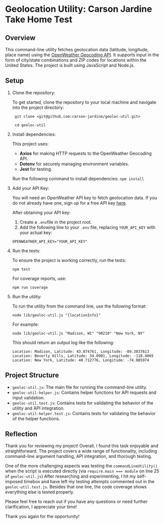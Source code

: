 # Geolocation Utility: Carson Jardine Take Home Test

## Overview

This command-line utility fetches geolocation data (latitude, longitude, place name) using the [OpenWeather Geocoding API](https://openweathermap.org/api/geocoding-api). It supports input in the form of city/state combinations and ZIP codes for locations within the United States. The project is built using JavaScript and Node.js.

## Setup

1. Clone the repository:

   To get started, clone the repository to your local machine and navigate into the project directory:

   ```
    git clone <git@github.com:carson-jardine/geoloc-util.git>

    cd geoloc-util
   ```

2. Install dependencies:

   This project uses:

   - **Axios** for making HTTP requests to the OpenWeather Geocoding API.
   - **Dotenv** for securely managing environment variables.
   - **Jest** for testing.

   Run the following command to install dependencies:
   `npm install`

3. Add your API Key:

   You will need an OpenWeather API key to fetch geolocation data. If you do not already have one, sign up for a free API key [here](https://home.openweathermap.org/users/sign_up).

   After obtaining your API key:

   1. Create a `.env`file in the project root.
   2. Add the following line to your `.env` file, replacing `YOUR_API_KEY` with your actual key:

   ```
   OPENWEATHER_API_KEY="YOUR_API_KEY"
   ```

4. Run the tests:

   To ensure the project is working correctly, run the tests:

   `npm test`

   For coverage reports, use:

   `npm run coverage`

5. Run the utility:

   To run the utility from the command line, use the following format:

   `node lib/geoloc-util.js "{locationInfo}"`

   For example:

   `node lib/geoloc-util.js "Madison, WI" "90210" "New York, NY"`

   This should return an output log like the following:

   ```
   Location: Madison, Latitude: 43.074761, Longitude: -89.3837613
   Location: Beverly Hills, Latitude: 34.0901, Longitude: -118.4065
   Location: New York, Latitude: 40.712776, Longitude: -74.005974
   ```

## Project Structure

- `geoloc-util.js`: The main file for running the command-line utility.
- `geoloc-util-helper.js`: Contains helper functions for API requests and input validation.
- `geoloc-util.test.js`: Contains tests for validating the behavior of the utility and API integration.
- `geoloc-util-helper.test.js`: Contains tests for validating the behavior of the helper functions.

## Reflection

Thank you for reviewing my project! Overall, I found this task enjoyable and straightforward. The project covers a wide range of functionality, including command-line argument handling, API integration, and thorough testing.

One of the more challenging aspects was testing the `commandLineUtility()` when the script is executed directly (via `require.main === module` on line 25 of `geoloc-util.js`) After researching and experimenting, I hit my self-imposed timebox and have left my testing attempts commented out in the `geoloc-util.test.js`. Besides that one line, the code coverage shows everything else is tested properly.

Please feel free to reach out if you have any questions or need further clarification, I appreciate your time!

Thank you again for the opportunity!

